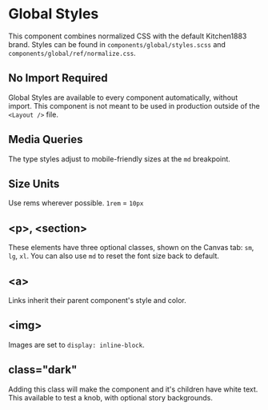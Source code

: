 # Global Styles

This component combines normalized CSS with the default Kitchen1883 brand. Styles can be found in `components/global/styles.scss` and `components/global/ref/normalize.css`.

## No Import Required

Global Styles are available to every component automatically, without import. This component is not meant to be used in production outside of the `<Layout />` file.

## Media Queries

The type styles adjust to mobile-friendly sizes at the `md` breakpoint.

## Size Units

Use rems wherever possible. `1rem` = `10px`

## &lt;p>, &lt;section>

These elements have three optional classes, shown on the Canvas tab: `sm`, `lg`, `xl`. You can also use `md` to reset the font size back to default.

## &lt;a>

Links inherit their parent component's style and color.

## &lt;img>

Images are set to `display: inline-block`.

## class="dark"

Adding this class will make the component and it's children have white text. This available to test a knob, with optional story backgrounds.


